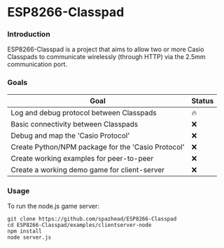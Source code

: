 # ESP8266-Classpad

### Introduction

ESP8266-Classpad is a project that aims to allow two or more Casio Classpads to communicate wirelessly (through HTTP) via the 2.5mm communication port.

### Goals
| Goal | Status |
| ------ | ------ |
|Log and debug protocol between Classpads|🔥|
|Basic connectivity between Classpads|❌|
|Debug and map the 'Casio Protocol'|❌|
|Create Python/NPM package for the 'Casio Protocol'|❌|
|Create working examples for peer-to-peer|❌|
|Create a working demo game for client-server|❌|

### Usage

To run the node.js game server:
```
git clone https://github.com/spazhead/ESP8266-Classpad
cd ESP8266-Classpad/examples/clientserver-node
npm install
node server.js
```